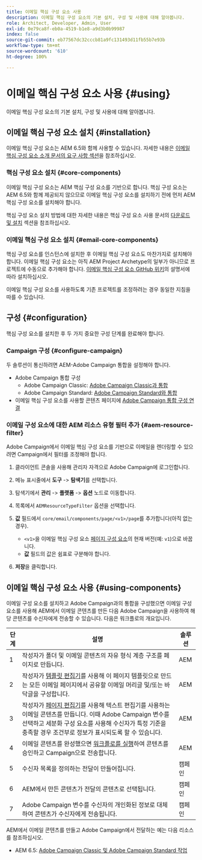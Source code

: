 ```yaml
---
title: 이메일 핵심 구성 요소 사용
description: 이메일 핵심 구성 요소의 기본 설치, 구성 및 사용에 대해 알아봅니다.
role: Architect, Developer, Admin, User
exl-id: 0e79ca8f-eb0a-4519-b1e8-a9d3b0b99987
index: false
source-git-commit: eb77567dc32cccb81a9fc131493d11fb55b7e93b
workflow-type: tm+mt
source-wordcount: '610'
ht-degree: 100%

---
```



# 이메일 핵심 구성 요소 사용 {#using}

이메일 핵심 구성 요소의 기본 설치, 구성 및 사용에 대해 알아봅니다.

## 이메일 핵심 구성 요소 설치 {#installation}

이메일 핵심 구성 요소는 AEM 6.5와 함께 사용할 수 있습니다. 자세한 내용은 [이메일 핵심 구성 요소 소개 문서의 요구 사항 섹션](introduction.md#requirements)을 참조하십시오.

### 핵심 구성 요소 설치 {#core-components}

이메일 핵심 구성 요소는 AEM 핵심 구성 요소를 기반으로 합니다. 핵심 구성 요소는 AEM 6.5와 함께 제공되지 않으므로 이메일 핵심 구성 요소를 설치하기 전에 먼저 AEM 핵심 구성 요소를 설치해야 합니다.

핵심 구성 요소 설치 방법에 대한 자세한 내용은 핵심 구성 요소 사용 문서의 [다운로드 및 설치](/help/get-started/using.md#download-and-install) 섹션을 참조하십시오.

### 이메일 핵심 구성 요소 설치 {#email-core-components}

핵심 구성 요소를 인스턴스에 설치한 후 이메일 핵심 구성 요소도 마찬가지로 설치해야 합니다. 이메일 핵심 구성 요소는 아직 AEM Project Archetype의 일부가 아니므로 프로젝트에 수동으로 추가해야 합니다. [이메일 핵심 구성 요소 GitHub 위키](https://github.com/adobe/aem-core-email-components/wiki/Adding-to-Existing-Project)의 설명서에 따라 설치하십시오.

이메일 핵심 구성 요소를 사용하도록 기존 프로젝트를 조정하려는 경우 동일한 지침을 따를 수 있습니다.

## 구성 {#configuration}

핵심 구성 요소를 설치한 후 두 가지 중요한 구성 단계를 완료해야 합니다.

### Campaign 구성 {#configure-campaign}

두 솔루션이 통신하려면 AEM-Adobe Campaign 통합을 설정해야 합니다.

* Adobe Campaign 통합 구성
   * Adobe Campaign Classic: [Adobe Campaign Classic과 통합](https://experienceleague.adobe.com/docs/experience-manager-65/administering/integration/campaignonpremise.html)
   * Adobe Campaign Standard: [Adobe Campaign Standard와 통합](https://experienceleague.adobe.com/docs/experience-manager-65/administering/integration/campaignstandard.html)
* 이메일 핵심 구성 요소를 사용할 콘텐츠 페이지에 [Adobe Campaign 통합 구성 연결](/help/email/components/page.md#cloud-services-tab)

### 이메일 구성 요소에 대한 AEM 리소스 유형 필터 추가 {#aem-resource-filter}

Adobe Campaign에서 이메일 핵심 구성 요소를 기반으로 이메일을 렌더링할 수 있으려면 Campaign에서 필터를 조정해야 합니다.

1. 클라이언트 콘솔을 사용해 관리자 자격으로 Adobe Campaign에 로그인합니다.

1. 메뉴 표시줄에서 **도구** -> **탐색기**&#x200B;를 선택합니다.

1. 탐색기에서 **관리** -> **플랫폼** -> **옵션** 노드로 이동합니다.

1. 목록에서 `AEMResourceTypeFilter` 옵션을 선택합니다.

1. **값** 필드에서 `core/email/components/page/<v1>/page`를 추가합니다(아직 없는 경우).

   * `<v1>`을 이메일 핵심 구성 요소 [페이지 구성 요소](/help/email/components/page.md)의 현재 버전(예: `v1`)으로 바꿉니다.
   * **값** 필드의 값은 쉼표로 구분해야 합니다.

1. **저장**&#x200B;을 클릭합니다.

## 이메일 핵심 구성 요소 사용 {#using-components}

이메일 구성 요소를 설치하고 Adobe Campaign과의 통합을 구성했으면 이메일 구성 요소를 사용해 AEM에서 이메일 콘텐츠를 만든 다음 Adobe Campaign을 사용하여 해당 콘텐츠를 수신자에게 전송할 수 있습니다. 다음은 워크플로의 개요입니다.

| 단계 | 설명 | 솔루션 |
|---|---|---|
| 1 | 작성자가 폴더 및 이메일 콘텐츠의 자유 형식 계층 구조를 페이지로 만듭니다. | AEM |
| 2 | 작성자가 [템플릿 편집기](https://experienceleague.adobe.com/docs/experience-manager-cloud-service/sites/authoring/features/templates.html?lang=ko-KR)를 사용해 이 페이지 템플릿으로 만드는 모든 이메일 페이지에서 공유할 이메일 머리글 및/또는 바닥글을 구성합니다. | AEM |
| 3 | 작성자가 [페이지 편집기](https://experienceleague.adobe.com/docs/experience-manager-cloud-service/content/sites/authoring/fundamentals/editing-content.html)를 사용해 텍스트 편집기를 사용하는 이메일 콘텐츠를 만듭니다. 이때 Adobe Campaign 변수를 선택하고 세분화 구성 요소를 사용해 수신자가 특정 기준을 충족할 경우 조건부로 정보가 표시되도록 할 수 있습니다. | AEM |
| 4 | 이메일 콘텐츠를 완성했으면 [워크플로를 실행](https://experienceleague.adobe.com/docs/experience-manager-cloud-service/content/sites/authoring/workflows/overview.html)하여 콘텐츠를 승인하고 Campaign으로 전송합니다. | AEM |
| 5 | 수신자 목록을 정의하는 전달이 만들어집니다. | 캠페인 |
| 6 | AEM에서 만든 콘텐츠가 전달의 콘텐츠로 선택됩니다. | 캠페인 |
| 7 | Adobe Campaign 변수를 수신자의 개인화된 정보로 대체하여 콘텐츠가 수신자에게 전송됩니다. | 캠페인 |

AEM에서 이메일 콘텐츠를 만들고 Adobe Campaign에서 전달하는 예는 다음 리소스를 참조하십시오.

* AEM 6.5: [Adobe Campaign Classic 및 Adobe Campaign Standard 작업](https://experienceleague.adobe.com/docs/experience-manager-65/authoring/aem-adobe-campaign/campaign.html)
